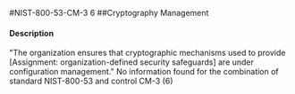 #NIST-800-53-CM-3 6
##Cryptography Management
#### Description
"The organization ensures that cryptographic mechanisms used to provide [Assignment: organization-defined security safeguards] are under configuration management."
No information found for the combination of standard NIST-800-53 and control CM-3 (6)
